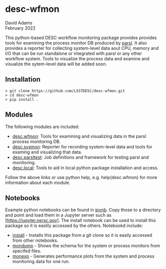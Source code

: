 # desc-wfmon

David Adams  
February 2022  

This python-based DESC workflow monitoring package provides provides tools for examining
the process monitor DB produced by [parsl](https://parsl-project.org).
It also provides a reporter for collecting system-level data aout CPU, memory and I/O
that can be run standalone or integrated with parsl or any other workflow system.
Tools to visualize the process data and examine and visualize the sytem-level
data will be added soon.

## Installation
    > git clone https://github.com/LSSTDESC/desc-wfmon.git
    > cd desc-wfmon
    > pip install .

## Modules

The following modules are included:

- [desc.wfmon](desc/wfmon/README.md): Tools for examining and visualizing data in the parsl process monitoring DB.
- [desc.sysmon](desc/sysmon/README.md): Reporter for recording system-level data and tools for examing and visualizing that data.
- [desc.parsltest](desc/parsltest/README.md): Job definitions and framework for testing parsl and monitoring.
- [desc.local](desc/local/README.md): Tools to aid in local python package installation and access.

Follow the above links or use python help, e.g. help(desc.wfmon) for more information about each module.

## Notebooks

Example python notebooks can be found in [ipynb](ipynb). Copy those to a directory and point and load them in a Jupyter server such as [https://jupyter.nersc.gov]. The install notebook can be used to install this package so it is easlily accessed by the others. Notebookd include:

- [install](ipynb/install.ipynb) - Installs this package from a git clone so it is easily accessed from other notebooks.
- [mondump](ipynb/mondump.ipynb) - Shows the schema for the system or process monitors from specifed files.
- [monexp](ipynb/monexp.ipynb) - Generates performance plots from the system and process monitoring data for one run.
